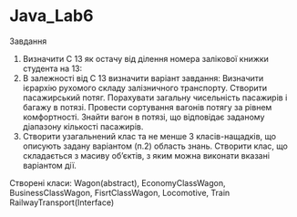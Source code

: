 # Java_Lab6

Завдання

1. Визначити C 13 як остачу від ділення номера залікової книжки студента на 13:
2. В залежності від C 13 визначити варіант завдання:
    Визначити ієрархію рухомого складу залізничного транспорту. Створити
    пасажирський потяг. Порахувати загальну чисельність пасажирів і багажу в
    потязі. Провести сортування вагонів потягу за рівнем комфортності. Знайти
    вагон в потязі, що відповідає заданому діапазону кількості пасажирів.
4. Створити узагальнений клас та не менше 3 класів-нащадків, що описують задану
варіантом (п.2) область знань. Створити клас, що складається з масиву об’єктів, з
яким можна виконати вказані варіантом дії.

Створені класи:
Wagon(abstract), EconomyClassWagon, BusinessClassWagon, FisrtClassWagon, Locomotive, Train
RailwayTransport(Interface)
